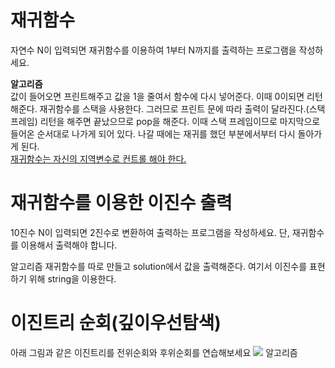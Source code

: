 # 재귀함수

자연수 N이 입력되면 재귀함수를 이용하여 1부터 N까지를 출력하는 프로그램을 작성하세요.

<strong>알고리즘</strong><br>
값이 들어오면 프린트해주고 값을 1을 줄여서 함수에 다시 넣어준다. 이때 0이되면 리턴해준다.
재귀함수를 스택을 사용한다. 그러므로 프린트 문에 따라 출력이 달라진다.(스택 프레임) 리턴을 해주면 끝났으므로 pop을 해준다. 이때 스택 프레임이므로 마지막으로 들어온 순서대로 나가게 되어 있다. 나갈 때에는 재귀를 했던 부분에서부터 다시 돌아가게 된다. 
<br>
<U>재귀함수는 자신의 지역변수로 컨트롤 해야 한다.</U>

# 재귀함수를 이용한 이진수 출력

10진수 N이 입력되면 2진수로 변환하여 출력하는 프로그램을 작성하세요.
단, 재귀함수를 이용해서 출력해야 합니다.

알고리즘
재귀함수를 따로 만들고 solution에서 값을 출력해준다. 여기서 이진수를 표현하기 위해 string을 이용한다.

# 이진트리 순회(깊이우선탐색)

아래 그림과 같은 이진트리를 전위순회와 후위순회를 연습해보세요
<img src = "./https://github.com/jeongdonggi/study/blob/main/sku%20coding/DFS.PNG">
알고리즘
